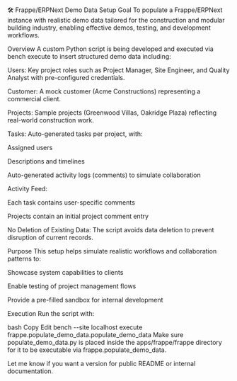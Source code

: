 🛠️ Frappe/ERPNext Demo Data Setup
Goal
To populate a Frappe/ERPNext instance with realistic demo data tailored for the construction and modular building industry, enabling effective demos, testing, and development workflows.

Overview
A custom Python script is being developed and executed via bench execute to insert structured demo data including:

Users: Key project roles such as Project Manager, Site Engineer, and Quality Analyst with pre-configured credentials.

Customer: A mock customer (Acme Constructions) representing a commercial client.

Projects: Sample projects (Greenwood Villas, Oakridge Plaza) reflecting real-world construction work.

Tasks: Auto-generated tasks per project, with:

Assigned users

Descriptions and timelines

Auto-generated activity logs (comments) to simulate collaboration

Activity Feed:

Each task contains user-specific comments

Projects contain an initial project comment entry

No Deletion of Existing Data: The script avoids data deletion to prevent disruption of current records.

Purpose
This setup helps simulate realistic workflows and collaboration patterns to:

Showcase system capabilities to clients

Enable testing of project management flows

Provide a pre-filled sandbox for internal development

Execution
Run the script with:

bash
Copy
Edit
bench --site localhost execute frappe.populate_demo_data.populate_demo_data
Make sure populate_demo_data.py is placed inside the apps/frappe/frappe directory for it to be executable via frappe.populate_demo_data.

Let me know if you want a version for public README or internal documentation.
